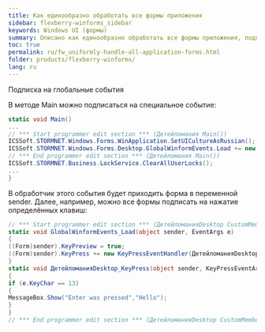 ```yaml
---
title: Как единообразно обработать все формы приложения
sidebar: flexberry-winforms_sidebar
keywords: Windows UI (формы)
summary: Описано как единообразно обработать все формы приложения, подписавшись на специальное событие. Приведён пример, в котором все формы подписываются на нажатие определённых клавиш.
toc: true
permalink: ru/fw_uniformly-handle-all-application-forms.html
folder: products/flexberry-winforms/
lang: ru
---
```


Подписка на глобальные события

В методе Main можно подписаться на специальное событие:

```csharp
static void Main()
...
// *** Start programmer edit section *** (Детейломания Main())
ICSSoft.STORMNET.Windows.Forms.WinApplication.SetUICultureAsRussian();
ICSSoft.STORMNET.Windows.Forms.Desktop.GlobalWinformEvents.Load += new EventHandler(GlobalWinformEvents_Load);
// *** End programmer edit section *** (Детейломания Main())
ICSSoft.STORMNET.Business.LockService.ClearAllUserLocks();
...
}
```

В обработчик этого события будет приходить форма в переменной sender. Далее, например, можно все формы подписать на нажатие определённых клавиш:

```csharp
// *** Start programmer edit section *** (ДетейломанияDesktop CustomMembers)
static void GlobalWinformEvents_Load(object sender, EventArgs e)
{
((Form)sender).KeyPreview = true;
((Form)sender).KeyPress += new KeyPressEventHandler(ДетейломанияDesktop_KeyPress);
}
static void ДетейломанияDesktop_KeyPress(object sender, KeyPressEventArgs e)
{
if (e.KeyChar == 13)
{
MessageBox.Show("Enter was pressed","Hello");
}
}
// *** End programmer edit section *** (ДетейломанияDesktop CustomMembers)
```